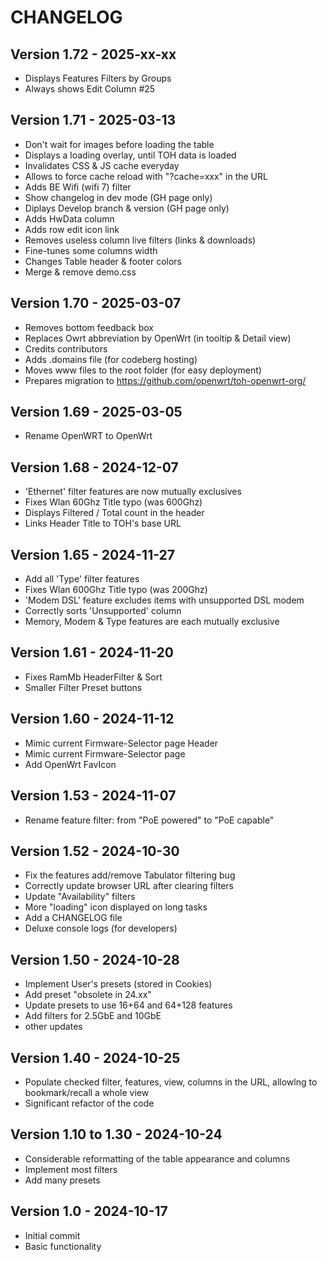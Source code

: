 # CHANGELOG

## Version 1.72 - 2025-xx-xx

* Displays Features Filters by Groups
* Always shows Edit Column #25


## Version 1.71 - 2025-03-13

* Don't wait for images before loading the table
* Displays a loading overlay, until TOH data is loaded
* Invalidates CSS & JS cache everyday
* Allows to force cache reload with "?cache=xxx" in the URL
* Adds BE Wifi (wifi 7) filter
* Show changelog in dev mode (GH page only)
* Diplays Develop branch & version (GH page only)
* Adds HwData column
* Adds row edit icon link
* Removes useless column live filters (links & downloads) 
* Fine-tunes some columns width
* Changes Table header & footer colors
* Merge & remove demo.css


## Version 1.70 - 2025-03-07

* Removes bottom feedback box
* Replaces Owrt abbreviation  by OpenWrt (in tooltip & Detail view)
* Credits contributors
* Adds .domains file (for codeberg hosting)
* Moves www files to the root folder (for easy deployment)
* Prepares migration to https://github.com/openwrt/toh-openwrt-org/


## Version 1.69 - 2025-03-05

* Rename OpenWRT to OpenWrt


## Version 1.68 - 2024-12-07

* 'Ethernet' filter features are now mutually exclusives
* Fixes Wlan 60Ghz Title typo (was 600Ghz)
* Displays Filtered / Total count in the header
* Links Header Title to TOH's base URL


## Version 1.65 - 2024-11-27

* Add all 'Type' filter features
* Fixes Wlan 600Ghz Title typo (was 200Ghz)
* 'Modem DSL' feature excludes items with unsupported DSL modem
* Correctly sorts 'Unsupported' column
* Memory, Modem & Type features are each mutually exclusive

## Version 1.61 - 2024-11-20

* Fixes RamMb HeaderFilter & Sort
* Smaller Filter Preset buttons

## Version 1.60 - 2024-11-12

* Mimic current Firmware-Selector page Header
* Mimic current Firmware-Selector page
* Add OpenWrt FavIcon

## Version 1.53 - 2024-11-07

* Rename feature filter: from "PoE powered" to "PoE capable"

## Version 1.52 - 2024-10-30

* Fix the features add/remove Tabulator filtering bug
* Correctly update browser URL after clearing filters
* Update "Availability" filters
* More "loading" icon displayed on long tasks 
* Add a CHANGELOG file
* Deluxe console logs (for developers)

## Version 1.50 - 2024-10-28

* Implement User's presets (stored in Cookies) 
* Add preset "obsolete in 24.xx"
* Update presets to use 16+64 and 64+128 features
* Add filters for 2.5GbE and 10GbE
* other updates

## Version 1.40 - 2024-10-25

* Populate checked filter, features, view, columns in the URL, allowlng to bookmark/recall a whole view 
* Significant refactor of the code

## Version 1.10 to 1.30 - 2024-10-24

* Considerable reformatting of the table appearance and columns
* Implement most filters
* Add many presets

## Version 1.0 - 2024-10-17

* Initial commit
* Basic functionality
